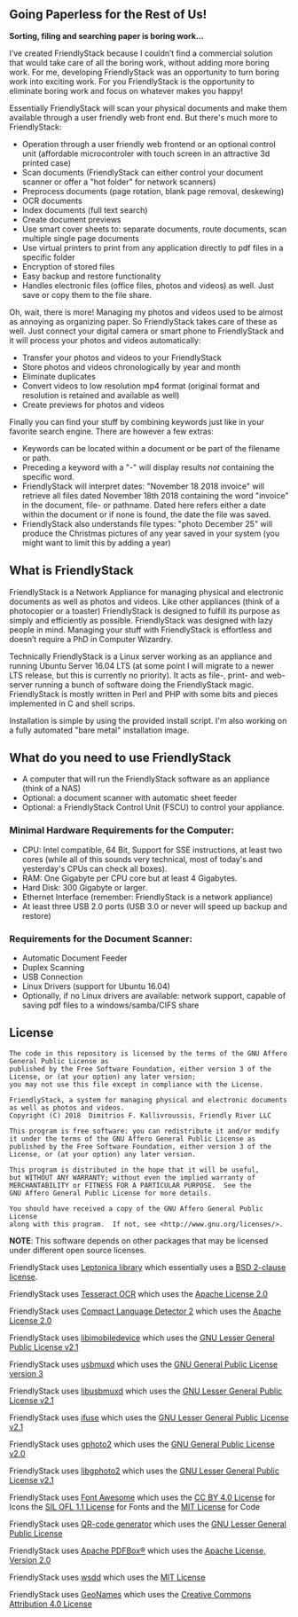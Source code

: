 ## Going Paperless for the Rest of Us! 

**Sorting, filing and searching paper is boring work…**

I’ve created FriendlyStack because I couldn’t find a commercial solution that would take care of all the boring work, without adding more boring work. For me, developing FriendlyStack was an opportunity to turn boring work into exciting work. For you FriendlyStack is the opportunity to eliminate boring work and focus on whatever makes you happy!

Essentially FriendlyStack will scan your physical documents and make them available through a user friendly web front end. But there's much more to FriendlyStack:

* Operation through a user friendly web frontend or an optional control unit (affordable microcontroler with touch screen in an attractive 3d printed case)
* Scan documents (FriendlyStack can either control your document scanner or offer a "hot folder" for network scanners)
* Preprocess documents (page rotation, blank page removal, deskewing)
* OCR documents 
* Index documents (full text search)
* Create document previews
* Use smart cover sheets to: separate documents, route documents, scan multiple single page documents
* Use virtual printers to print from any application directly to pdf files in a specific folder
* Encryption of stored files
* Easy backup and restore functionality
* Handles electronic files (office files, photos and videos) as well. Just save or copy them to the file share.

Oh, wait, there is more! Managing my photos and videos used to be almost as annoying as organizing paper. So FriendlyStack takes care of these as well. Just connect your digital camera or smart phone to FriendlyStack and it will process your photos and videos automatically:

* Transfer your photos and videos to your FriendlyStack
* Store photos and videos chronologically by year and month
* Eliminate duplicates
* Convert videos to low resolution mp4 format (original format and resolution is retained and available as well)
* Create previews for photos and videos

Finally you can find your stuff by combining keywords just like in your favorite search engine. There are however a few extras:

* Keywords can be located within a document or be part of the filename or path.
* Preceding a keyword with a "-" will display results *not* containing the specific word.
* FriendlyStack will interpret dates: "November 18 2018 invoice" will retrieve all files dated November 18th 2018 containing the word "invoice" in the document, file- or pathname. Dated here refers either a date within the document or if none is found, the date the file was saved.
* FriendlyStack also understands file types: "photo December 25" will produce the Christmas pictures of any year saved in your system (you might want to limit this by adding a year)

## What is FriendlyStack

FriendlyStack is a Network Appliance for managing physical and electronic documents as well as photos and videos. Like other appliances (think of a photocopier or a toaster) FriendlyStack is designed to fulfill its purpose as simply and efficiently as possible. FriendlyStack was designed with lazy people in mind. Managing your stuff with FriendlyStack is effortless and doesn’t require a PhD in Computer Wizardry.

Technically FriendlyStack is a Linux server working as an appliance and running Ubuntu Server 16.04 LTS (at some point I will migrate to a newer LTS release, but this is currently no priority). It acts as file-, print- and web-server running a bunch of software doing the FriendlyStack magic. FriendlyStack is mostly written in Perl and PHP with some bits and pieces implemented in C and shell scrips.

Installation is simple by using the provided install script. I'm also working on a fully automated "bare metal" installation image.

## What do you need to use FriendlyStack

* A computer that will run the FriendlyStack software as an appliance (think of a NAS)
* Optional: a document scanner with automatic sheet feeder
* Optional: a FriendlyStack Control Unit (FSCU) to control your appliance.

### Minimal Hardware Requirements for the Computer:
* CPU: Intel compatible, 64 Bit, Support for SSE instructions, at least two cores (while all of this sounds very technical, most of today's and yesterday's CPUs can check all boxes).
* RAM: One Gigabyte per CPU core but at least 4 Gigabytes.
* Hard Disk: 300 Gigabyte or larger.
* Ethernet Interface (remember: FriendlyStack is a network appliance)
* At least three USB 2.0 ports (USB 3.0 or never will speed up backup and restore)

### Requirements for the Document Scanner:
* Automatic Document Feeder
* Duplex Scanning
* USB Connection
* Linux Drivers (support for Ubuntu 16.04)
* Optionally, if no Linux drivers are available: network support, capable of saving pdf files to a windows/samba/CIFS share

## License

    The code in this repository is licensed by the terms of the GNU Affero General Public License as
    published by the Free Software Foundation, either version 3 of the
    License, or (at your option) any later version;
    you may not use this file except in compliance with the License.
    
    FriendlyStack, a system for managing physical and electronic documents as well as photos and videos.
    Copyright (C) 2018  Dimitrios F. Kallivroussis, Friendly River LLC
    
    This program is free software: you can redistribute it and/or modify
    it under the terms of the GNU Affero General Public License as
    published by the Free Software Foundation, either version 3 of the
    License, or (at your option) any later version.
    
    This program is distributed in the hope that it will be useful,
    but WITHOUT ANY WARRANTY; without even the implied warranty of
    MERCHANTABILITY or FITNESS FOR A PARTICULAR PURPOSE.  See the
    GNU Affero General Public License for more details.
    
    You should have received a copy of the GNU Affero General Public License
    along with this program.  If not, see <http://www.gnu.org/licenses/>.

**NOTE**: This software depends on other packages that may be licensed under different open source licenses.

FriendlyStack uses [Leptonica library](http://leptonica.com/) which essentially
uses a [BSD 2-clause license](http://leptonica.com/about-the-license.html).

FriendlyStack uses [Tesseract OCR](https://github.com/tesseract-ocr/tesseract) which
uses the [Apache License 2.0](https://github.com/tesseract-ocr/tesseract/blob/master/LICENSE)

FriendlyStack uses [Compact Language Detector 2](https://github.com/CLD2Owners/cld2) which
uses the [Apache License 2.0](https://github.com/CLD2Owners/cld2/blob/master/LICENSE)

FriendlyStack uses [libimobiledevice](https://www.libimobiledevice.org/) which
uses the [GNU Lesser General Public License v2.1](https://github.com/libimobiledevice/libimobiledevice/blob/master/COPYING)

FriendlyStack uses [usbmuxd](https://github.com/libimobiledevice/usbmuxd) which
uses the [GNU General Public License version 3](https://github.com/libimobiledevice/usbmuxd/blob/master/COPYING.GPLv3)

FriendlyStack uses [libusbmuxd](https://github.com/libimobiledevice/libusbmuxd) which
uses the [GNU Lesser General Public License v2.1](https://github.com/libimobiledevice/libusbmuxd/blob/master/COPYING)

FriendlyStack uses [ifuse](https://github.com/libimobiledevice/ifuse) which
uses the [GNU Lesser General Public License v2.1](https://github.com/libimobiledevice/ifuse/blob/master/COPYING)

FriendlyStack uses [gphoto2](http://www.gphoto.org/) which
uses the [GNU General Public License v2.0](https://github.com/gphoto/gphoto2/blob/master/COPYING)

FriendlyStack uses [libgphoto2](https://github.com/gphoto/libgphoto2) which
uses the [GNU Lesser General Public License v2.1](https://github.com/gphoto/libgphoto2/blob/master/COPYING)

FriendlyStack uses [Font Awesome](https://fontawesome.com) which
uses the [CC BY 4.0 License](https://creativecommons.org/licenses/by/4.0/) for Icons
the [SIL OFL 1.1 License](https://scripts.sil.org/OFL) for Fonts
and the [MIT License](https://opensource.org/licenses/MIT) for Code

FriendlyStack uses [QR-code generator](https://prgm.spipu.net/view/27) which
uses the [GNU Lesser General Public License](https://www.gnu.org/licenses/lgpl.txt)

FriendlyStack uses [Apache PDFBox®](https://pdfbox.apache.org/) which
uses the [Apache License, Version 2.0](https://www.apache.org/licenses/LICENSE-2.0)

FriendlyStack uses [wsdd](https://github.com/christgau/wsdd) which
uses the [MIT License](https://github.com/christgau/wsdd/blob/master/LICENCE)

FriendlyStack uses [GeoNames](https://geonames.org) which
uses the [Creative Commons Attribution 4.0 License](https://creativecommons.org/licenses/by/4.0/)
